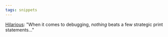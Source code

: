 ```yaml
---
tags: snippets
---
```


[Hilarious](http://www.reddit.com/r/programming/comments/e0hlp/when_it_comes_to_debugging_nothing_beats_a_few/): "When it comes to debugging, _nothing_ beats a few strategic print statements..."
